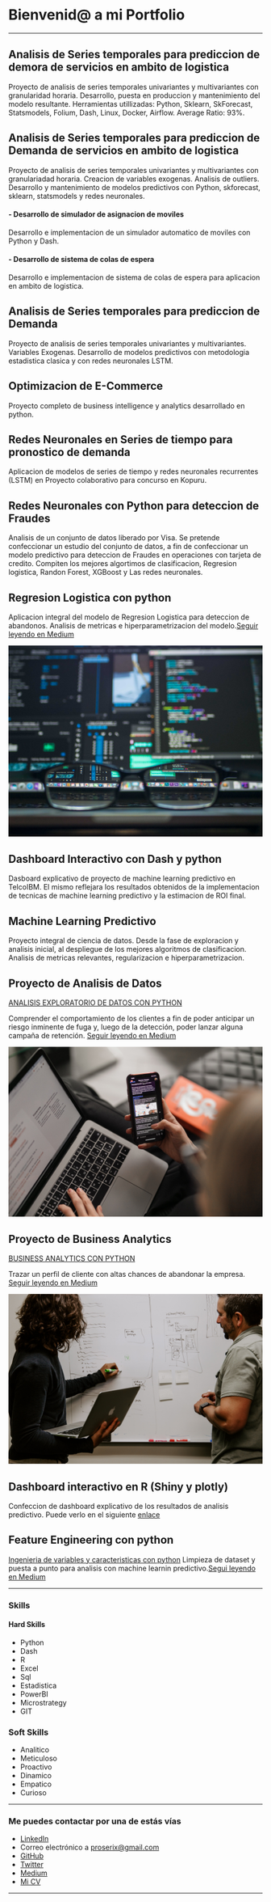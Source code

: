 # Bienvenid@ a mi Portfolio

---
## Analisis de Series temporales para prediccion de demora de servicios en ambito de logistica
Proyecto de analisis de series temporales univariantes y multivariantes con granularidad horaria. Desarrollo, puesta en produccion y mantenimiento del modelo resultante. Herramientas utillizadas: Python, Sklearn, SkForecast, Statsmodels, Folium, Dash, Linux, Docker, Airflow. Average Ratio: 93%. 

## Analisis de Series temporales para prediccion de Demanda de servicios en ambito de logistica
Proyecto de analisis de series temporales univariantes y multivariantes con granulariadad horaria. Creacion de variables exogenas. Analisis de outliers. Desarrollo y mantenimiento de modelos predictivos con Python, skforecast, sklearn, statsmodels y redes neuronales.

#### - Desarrollo de simulador de asignacion de moviles
Desarrollo e implementacion de un simulador automatico de moviles con Python y Dash.

#### - Desarrollo de sistema de colas de espera
Desarrollo e implementacion de sistema de colas de espera para aplicacion en ambito de logistica.

## Analisis de Series temporales para prediccion de Demanda
Proyecto de analisis de series temporales univariantes y multivariantes. Variables Exogenas. Desarrollo de modelos predictivos con metodologia estadistica clasica y con redes neuronales LSTM.

## Optimizacion de E-Commerce
Proyecto completo de business intelligence y analytics desarrollado en python.

## Redes Neuronales en Series de tiempo para pronostico de demanda
Aplicacion de modelos de series de tiempo y redes neuronales recurrentes (LSTM) en Proyecto colaborativo para concurso en Kopuru.

## Redes Neuronales con Python para deteccion de Fraudes
Analisis de un conjunto de datos liberado por Visa. Se pretende confeccionar un estudio del conjunto de datos, a fin de confeccionar un modelo predictivo para deteccion de Fraudes en operaciones con tarjeta de credito. Compiten los mejores algortimos de clasificacion, Regresion logistica, Randon Forest, XGBoost y Las redes neuronales.

## Regresion Logistica con python
Aplicacion integral del modelo de Regresion Logistica para deteccion de abandonos. Analisis de metricas e hiperparametrizacion del modelo.[Seguir leyendo en Medium](https://medium.com/@proserix/regresion-logistica-con-python-27eada65bac9)

[<img src="images/kevin-ku-w7ZyuGYNpRQ-unsplash.jpg?raw=true"/>](https://medium.com/@proserix/regresion-logistica-con-python-27eada65bac9)

## Dashboard Interactivo con Dash y python
Dasboard explicativo de proyecto de machine learning predictivo en TelcoIBM. El mismo reflejara los resultados obtenidos de la implementacion de tecnicas de machine learning predictivo y la estimacion de ROI final.

## Machine Learning Predictivo
Proyecto integral de ciencia de datos. Desde la fase de exploracion y analisis inicial, al despliegue de los mejores algoritmos de clasificacion. Analisis de metricas relevantes, regularizacion e hiperparametrizacion.


## Proyecto de Analisis de Datos
[ANALISIS EXPLORATORIO DE DATOS CON PYTHON](https://medium.com/@proserix/analisis-exploratorio-de-datos-con-python-caso-telco-ibm-f2ae155320e6)

Comprender el comportamiento de los clientes a fin de poder anticipar un riesgo inminente de fuga y, luego de la detección, poder lanzar alguna campaña de retención. [Seguir leyendo en Medium](https://medium.com/@proserix/analisis-exploratorio-de-datos-con-python-caso-telco-ibm-f2ae155320e6)

[<img src="images/maxim-ilyahov-0aRycsfH57A-unsplash.jpg?raw=true"/>](https://medium.com/@proserix/analisis-exploratorio-de-datos-con-python-caso-telco-ibm-f2ae155320e6)

## Proyecto de Business Analytics
[BUSINESS ANALYTICS CON PYTHON](https://medium.com/@proserix/business-analytics-con-python-caso-ibm-72e3b13659e8)

Trazar un perfil de cliente con altas chances de abandonar la empresa. [Seguir leyendo en Medium](https://medium.com/@proserix/business-analytics-con-python-caso-ibm-72e3b13659e8)

[<img src="images/kaleidico-3V8xo5Gbusk-unsplash.jpg?raw=true"/>](https://medium.com/@proserix/business-analytics-con-python-caso-ibm-72e3b13659e8)

## Dashboard interactivo en R (Shiny y plotly)
Confeccion de dashboard explicativo de los resultados de analisis predictivo. Puede verlo en el siguiente [enlace](https://spdl.shinyapps.io/TelcoIBM_ShinyApp/)


## Feature Engineering con python
[Ingenieria de variables y caracteristicas con python](https://medium.com/@proserix/feature-engineering-con-python-ae7814c218ce)
Limpieza de dataset y puesta a punto para analisis con machine learnin predictivo.[Segui leyendo en Medium](https://medium.com/@proserix/feature-engineering-con-python-ae7814c218ce)

---

### Skills

#### Hard Skills
- Python
- Dash
- R
- Excel
- Sql
- Estadistica
- PowerBI
- Microstrategy
- GIT

### Soft Skills
- Analitico
- Meticuloso
- Proactivo
- Dinamico
- Empatico
- Curioso

---

### Me puedes contactar por una de estás vías

- [LinkedIn](https://www.linkedin.com/in/proserix/)
- Correo electrónico a <proserix@gmail.com>
- [GitHub](https://github.com/proserix/)
- [Twitter](https://twitter.com/tu-twitter)
- [Medium](https://medium.com/@proserix)
- [Mi CV](/pdf/CV_Seba_actual.pdf)

---
